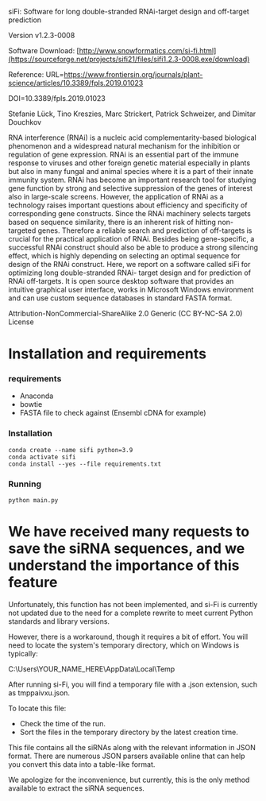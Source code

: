 siFi: Software for long double-stranded RNAi-target design and off-target prediction

Version v1.2.3-0008

Software Download: [http://www.snowformatics.com/si-fi.html](https://sourceforge.net/projects/sifi21/files/sifi1.2.3-0008.exe/download)

Reference: 
URL=https://www.frontiersin.org/journals/plant-science/articles/10.3389/fpls.2019.01023

DOI=10.3389/fpls.2019.01023

Stefanie Lück, Tino Kreszies, Marc Strickert, Patrick Schweizer, and Dimitar Douchkov

RNA interference (RNAi) is a nucleic acid complementarity-based biological phenomenon and a widespread natural mechanism for the inhibition or regulation of gene expression. RNAi is an essential part of the immune response to viruses and other foreign genetic material especially in plants but also in many fungal and animal species where it is a part of their innate immunity system. RNAi has become an important research tool for studying gene function by strong and selective suppression of the genes of interest also in large-scale screens. However, the application of RNAi as a technology raises important questions about efficiency and specificity of corresponding gene constructs. Since the RNAi machinery selects targets based on sequence similarity, there is an inherent risk of hitting non-targeted genes. Therefore a reliable search and prediction of off-targets is crucial for the practical application of RNAi. Besides being gene-specific, a successful RNAi construct should also be able to produce a strong silencing effect, which is highly depending on selecting an optimal sequence for design of the RNAi construct.
Here, we report on a software called siFi for optimizing long double-stranded RNAi- target design and for prediction of RNAi off-targets. It is open source desktop software that provides an intuitive graphical user interface, works in Microsoft Windows environment and can use custom sequence databases in  standard FASTA format. 

Attribution-NonCommercial-ShareAlike 2.0 Generic (CC BY-NC-SA 2.0) License
# Installation and requirements
### requirements
- Anaconda
- bowtie
- FASTA file to check against (Ensembl cDNA for example)

### Installation
```
conda create --name sifi python=3.9
conda activate sifi
conda install --yes --file requirements.txt
```

### Running
`python main.py`

# We have received many requests to save the siRNA sequences, and we understand the importance of this feature
Unfortunately, this function has not been implemented, and si-Fi is currently not updated due to the need for a complete rewrite to meet current Python standards and library versions. 

However, there is a workaround, though it requires a bit of effort. You will need to locate the system's temporary directory, which on Windows is typically:

C:\Users\YOUR_NAME_HERE\AppData\Local\Temp

After running si-Fi, you will find a temporary file with a .json extension, such as tmppaivxu.json.

To locate this file:

- Check the time of the run.
- Sort the files in the temporary directory by the latest creation time.
  
This file contains all the siRNAs along with the relevant information in JSON format. There are numerous JSON parsers available online that can help you convert this data into a table-like format.

We apologize for the inconvenience, but currently, this is the only method available to extract the siRNA sequences.

